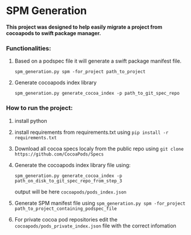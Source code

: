 # SPM Generation 
 
**This project was designed to help easily migrate a project from cocoapods to swift package manager.**
### Functionalities: 
1. Based on a podspec file it will generate a swift package manifest file. 

    `spm_generation.py spm -for_project path_to_project`
2. Generate cocoapods index library
    
    `spm_generation.py generate_cocoa_index -p path_to_git_spec_repo`

### How to run the project:
1. install python 
2. install requirements from requirements.txt using `pip install -r requirements.txt`
3. Download all cocoa specs localy from the public repo using `git clone https://github.com/CocoaPods/Specs`
4. Generate the cocoapods index library file using:
      
      `spm_generation.py generate_cocoa_index -p path_on_disk_to_git_spec_repo_from_step_3` 
      
      output will be here `cocoapods/pods_index.json`
5. Generate SPM manifest file using `spm_generation.py spm -for_project path_to_project_containing_podspec_file`
6. For private cocoa pod repositories edit the `cocoapods/pods_private_index.json` file with the correct infomation
